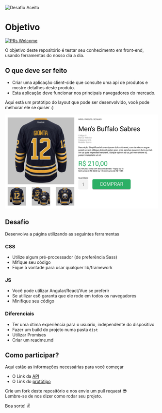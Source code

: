 ![Desafio Aceito](https://cloud.githubusercontent.com/assets/3603793/23482593/669e9444-feae-11e6-9b6b-d1a53faf984a.png)

# Objetivo
[![PRs Welcome](https://img.shields.io/badge/PRs-welcome-brightgreen.svg?style=flat-square)](http://makeapullrequest.com)  

O objetivo deste repositório é testar seu conhecimento em front-end, usando ferramentas do nosso dia a dia.

## O que deve ser feito
- Criar uma aplicação client-side que consulte uma api de produtos e mostre detalhes deste produto.  
- Esta aplicação deve funcionar nos principais navegadores do mercado.  

Aqui está um protótipo do layout que pode ser desenvolvido, você pode melhorar ele se quiser :)

![PRs Welcome](desafio.png)

## Desafio
Desenvolva a página utilizando as seguintes ferramentas 

### CSS
- Utilize algum pré-processador (de preferência Sass)
- Mifique seu código
- Fique à vontade para usar qualquer lib/framework

### JS
- Você pode utilizar Angular/React/Vue se preferir
- Se utilizar es6 garanta que ele rode em todos os navegadores
- Minifique seu código

### Diferenciais
- Ter uma ótima experiência para o usuário, independente do dispositivo
- Fazer um build do projeto numa pasta `dist`
- Utilizar Promises
- Criar um readme.md

## Como participar?
Aqui estão as informações necessárias para você começar
- O Link da [API](http://agenciatray.commercesuite.com.br/web_api/products/8)
- O Link do [protótipo](https://www.figma.com/file/dpk37h2Ko5Vtgb01WxaZ4THf/desafio)

Crie um fork deste repositório e nos envie um pull request :sunglasses:  
Lembre-se de nos dizer como rodar seu projeto.

Boa sorte! :v: